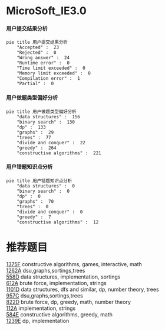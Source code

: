 # MicroSoft_IE3.0

<!-- tabs:start -->



#### **用户提交结果分析**

```mermaid
pie title 用户提交结果分析
    "Accepted" :  23
    "Rejected" :  0
    "Wrong answer" :  24
    "Runtime error" :  0
    "Time limit exceeded" :  0
    "Memory limit exceeded" :  0
    "Compilation error" :  1
    "Partial" :  0
```

#### **用户做题类型偏好分析**

```mermaid
pie title 用户做题类型偏好分析
    "data structures" :  156
    "binary search" :  130
    "dp" :  133
    "graphs" :  29
    "trees" :  77
    "divide and conquer" :  22
    "greedy" :  264
    "constructive algorithms" :  221
```
#### **用户错题知识点分析**

```mermaid
pie title 用户错题知识点分析
    "data structures" :  0
    "binary search" :  0
    "dp" :  0
    "graphs" :  70
    "trees" :  0
    "divide and conquer" :  0
    "greedy" :  7
    "constructive algorithms" :  12
```



<!-- tabs:end -->
# 推荐题目
[1375F](https://codeforces.com/contest/1375/problem/F)		constructive algorithms,
                        games,
                        interactive,
                        math		  
[1262A](https://codeforces.com/contest/1262/problem/A)		dsu,graphs,sortings,trees		  
[558D](https://codeforces.com/contest/558/problem/D)		data structures,
                        implementation,
                        sortings		  
[612A](https://codeforces.com/contest/612/problem/A)		brute force,
                        implementation,
                        strings		  
[1101D](https://codeforces.com/contest/1101/problem/D)		data structures,
                        dfs and similar,
                        dp,
                        number theory,
                        trees		  
[957C](https://codeforces.com/contest/957/problem/C)		dsu,graphs,sortings,trees		  
[822D](https://codeforces.com/contest/822/problem/D)		brute force,
                        dp,
                        greedy,
                        math,
                        number theory		  
[112A](https://codeforces.com/contest/112/problem/A)		implementation,
                        strings		  
[584E](https://codeforces.com/contest/584/problem/E)		constructive algorithms,
                        greedy,
                        math		  
[1239E](https://codeforces.com/contest/1239/problem/E)		dp,
                        implementation		  
